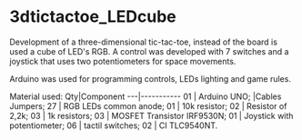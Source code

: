 # 3dtictactoe_LEDcube

Development of a three-dimensional tic-tac-toe, instead of the board is used a cube of LED's RGB. A control was developed with 7 switches and a joystick that uses two potentiometers for space movements.

Arduino was used for programming controls, LEDs lighting and game rules.

Material used:
Qty|Component
---|-----------
01 | Arduino UNO;
   |Cables Jumpers;
27 | RGB LEDs common anode;
01 | 10k resistor;
02 | Resistor of 2,2k;
03 | 1k resistors;
03 | MOSFET Transistor IRF9530N;
01 | Joystick with potentiometer;
06 | tactil switches;
02 | CI TLC9540NT.
